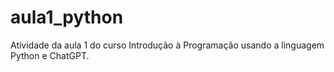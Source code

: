 # aula1_python
Atividade da aula 1 do curso Introdução à Programação usando a linguagem Python e ChatGPT.
